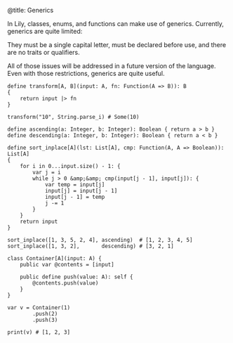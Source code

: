 @title: Generics

In Lily, classes, enums, and functions can make use of generics. Currently,
generics are quite limited:

They must be a single capital letter, must be declared before use, and there are
no traits or qualifiers.

All of those issues will be addressed in a future version of the language. Even
with those restrictions, generics are quite useful.

```
define transform[A, B](input: A, fn: Function(A => B)): B
{
    return input |> fn
}

transform("10", String.parse_i) # Some(10)

define ascending(a: Integer, b: Integer): Boolean { return a > b }
define descending(a: Integer, b: Integer): Boolean { return a < b }

define sort_inplace[A](lst: List[A], cmp: Function(A, A => Boolean)): List[A]
{
    for i in 0...input.size() - 1: {
        var j = i
        while j > 0 &amp;&amp; cmp(input[j - 1], input[j]): {
            var temp = input[j]
            input[j] = input[j - 1]
            input[j - 1] = temp
            j -= 1
        }
    }
    return input
}

sort_inplace([1, 3, 5, 2, 4], ascending)  # [1, 2, 3, 4, 5]
sort_inplace([1, 3, 2],       descending) # [3, 2, 1]

class Container[A](input: A) {
    public var @contents = [input]

    public define push(value: A): self {
        @contents.push(value)
    }
}

var v = Container(1)
        .push(2)
        .push(3)

print(v) # [1, 2, 3]
```
